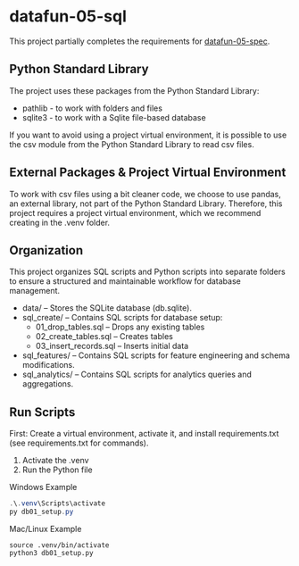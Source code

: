 # datafun-05-sql

This project partially completes the requirements for [datafun-05-spec](https://github.com/denisecase/datafun-05-spec).

## Python Standard Library

The project uses these packages from the Python Standard Library:

- pathlib - to work with folders and files
- sqlite3 - to work with a Sqlite file-based database

If you want to avoid using a project virtual environment, it is possible to use the csv module from the Python Standard Library to read csv files. 

## External Packages & Project Virtual Environment

To work with csv files using a bit cleaner code, we choose to use pandas, an external library, not part of the Python Standard Library. 
Therefore, this project requires a project virtual environment, which we recommend creating in the .venv folder. 

## Organization

This project organizes SQL scripts and Python scripts into separate folders to ensure a structured and maintainable workflow for database management.

- data/ – Stores the SQLite database (db.sqlite).
- sql_create/ – Contains SQL scripts for database setup:
  - 01_drop_tables.sql – Drops any existing tables
  - 02_create_tables.sql – Creates tables
  - 03_insert_records.sql – Inserts initial data
- sql_features/ – Contains SQL scripts for feature engineering and schema modifications.
- sql_analytics/ – Contains SQL scripts for analytics queries and aggregations.

## Run Scripts

First: Create a virtual environment, activate it, and install requirements.txt (see requirements.txt for commands). 

1. Activate the .venv
2. Run the Python file 

Windows Example
```powershell
.\.venv\Scripts\activate
py db01_setup.py
```


Mac/Linux Example
```shell
source .venv/bin/activate
python3 db01_setup.py
```